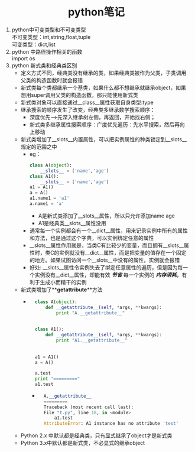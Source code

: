# <center>python笔记 </center>

1. python中可变类型和不可变类型  
不可变类型：int,string,float,tuple  
可变类型：dict,list
2. python 中路径操作相关的函数  
import os  
3. python 新式类和经典类区别  
    + 定义方式不同，经典类没有继承的类，如果经典类被作为父类，子类调用父类的构造函数时就会报错
    + 新式类每个类都继承一个基类，如果什么都不想继承就继承object，如果想用super调用父类的构造函数，那只能使用新式类
    + 新式类对象可以直接通过__class__属性获取自身类型:type
    + 继承搜索的顺序发生了改变，经典类多继承数学搜索顺序：
        + 深度优先-->先深入继承树左侧，再返回，开始找右侧；
        + 新式类多继承属性搜索顺序：广度优先遍历：先水平搜索，然后再向上移动
    + 新式类增加了__slots__内置属性，可以把实例属性的种类锁定到__slots__规定的范围之中
        + eg：
            ```python
            class A(object):
                __slots__ = ('name','age')
            class A1():
                __slots__ = ('name','age')
            a1 = A1()
            a = A()
            a1.name1 = 'a1'
            a.name1 = 'a'
            ```
            + A是新式类添加了__slots__属性，所以只允许添加name age
            + A1是经典类__slots__属性没用
        + 通常每一个实例都会有一个__dict__属性，用来记录实例中所有的属性和方法，也是通过这个字典，可以实例绑定任意的属性 
        + __slots__属性作用就是，当类C有比较少的变量，而且拥有__slots__属性时，类C的实例就没有__dict__属性，而是把变量的值存在一个固定的地方。如果试图访问一个__slots__中没有的属性，实例就会报错
        + 好处: __slots__属性令实例失去了绑定任意属性的遍历，但是因为每一个实例没有__dict__属性，却能有效 **_节省_** 每一个实例的 **_内存消耗_**，有利于生成小而精干的实例
    + 新式类增加了**__getattribute__**方法
        + ```python
            class A(object):    
                def __getattribute__(self, *args, **kwargs):    
                    print "A.__getattribute__"  
                    
                
            class A1():    
                def __getattribute__(self, *args, **kwargs):    
                    print "A1.__getattribute__"  
                    
                
            a1 = A1()  
            a = A()  
            
            a.test  
            print "========="  
            a1.test
            ```
            + ```python
                A.__getattribute__  
                =========  
                Traceback (most recent call last):  
                File "t.py", line 18, in <module>  
                    a1.test  
                AttributeError: A1 instance has no attribute 'test'
                ```
    + Python 2.x 中默认都是经典类，只有显式继承了object才是新式类
    + Python 3.x中默认都是新式类，不必显式的继承object